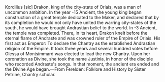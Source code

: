 Kordilius [sic] Drakon, king of the city-state of Orlais, was a man of uncommon ambition. In the year -15 Ancient, the young king began construction of a great temple dedicated to the Maker, and declared that by its completion he would not only have united the warring city-states of the south, he would have brought Andrastian belief to the world.
In -3 Ancient, the temple was completed. There, in its heart, Drakon knelt before the eternal flame of Andraste and was crowned ruler of the Empire of Orlais. His first act as Emperor: To declare the Chantry as the established Andrastian religion of the Empire.
It took three years and several hundred votes before Olessa of Montsimmard was elected to lead the new Chantry. Upon her coronation as Divine, she took the name Justinia, in honor of the disciple who recorded Andraste's songs. In that moment, the ancient era ended and the Divine Age began.—From Ferelden: Folklore and History by Sister Petrine, Chantry scholar.